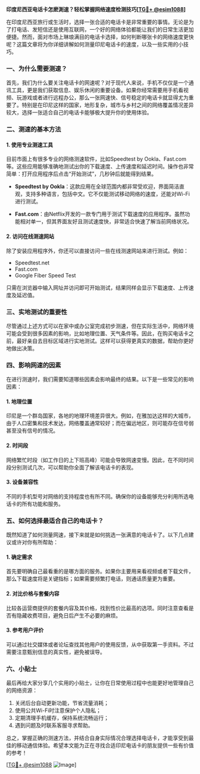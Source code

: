 **印度尼西亚电话卡怎麽測速？轻松掌握网络速度检测技巧[[TG💪+ @esim1088](https://t.me/s/esim1088)]**

在印度尼西亚旅行或生活时，选择一张合适的电话卡是非常重要的事情。无论是为了打电话、发短信还是使用互联网，一个好的网络体验都能让我们的日常生活更加便捷。然而，面对市场上琳琅满目的电话卡选择，如何判断哪张卡的网络速度更快呢？这篇文章将为你详细讲解如何测量印尼电话卡的速度，以及一些实用的小技巧。

### 一、为什么需要测速？

首先，我们为什么要关注电话卡的网速呢？对于现代人来说，手机不仅仅是一个通讯工具，更是我们获取信息、娱乐休闲的重要设备。如果你经常需要用手机看视频、玩游戏或者进行远程办公，那么一张网速快、信号稳定的电话卡就显得尤为重要了。特别是在印尼这样的国家，地形复杂，城市与乡村之间的网络覆盖情况差异较大，选择一张适合自己的电话卡能够极大提升你的使用体验。

### 二、测速的基本方法

#### 1. 使用专业测速工具
目前市面上有很多专业的网络测速软件，比如Speedtest by Ookla、Fast.com等。这些应用能够准确地测试出你的下载速度、上传速度和延迟时间。操作也非常简单：打开应用程序后点击“开始测试”，几秒钟后就能得到结果。

- **Speedtest by Ookla**：这款应用在全球范围内都非常受欢迎，界面简洁直观，支持多种语言，包括中文。它不仅能测试移动网络的速度，还能对Wi-Fi进行测试。
  
- **Fast.com**：由Netflix开发的一款专门用于测试下载速度的应用程序。虽然功能相对单一，但其界面友好且测试速度快，非常适合快速了解当前网络状况。

#### 2. 访问在线测速网站
除了安装应用程序外，你还可以直接访问一些在线测速网站来进行测试。例如：
- Speedtest.net
- Fast.com
- Google Fiber Speed Test

只需在浏览器中输入网址并访问即可开始测试，结果同样会显示下载速度、上传速度及延迟值。

### 三、实地测试的重要性

尽管通过上述方式可以在家中或办公室完成初步测速，但在实际生活中，网络环境可能会受到很多因素的影响，比如地理位置、天气条件等。因此，在购买电话卡之前，最好亲自去目标区域进行实地测试。这样可以获得更真实的数据，帮助你更好地做出决策。

### 四、影响网速的因素

在进行测速时，我们需要知道哪些因素会影响最终的结果。以下是一些常见的影响因素：

#### 1. 地理位置
印尼是一个群岛国家，各地的地理环境差异很大。例如，在雅加达这样的大城市，由于人口密集和技术发达，网络覆盖通常较好；而在偏远地区，则可能存在信号弱甚至没有信号的情况。

#### 2. 时间段
网络繁忙时段（如工作日的上下班高峰）可能会导致网速变慢。因此，在不同时间段分别测试几次，可以帮助你全面了解该电话卡的表现。

#### 3. 设备兼容性
不同的手机型号对网络的支持程度也有所不同。确保你的设备能够充分利用所选电话卡的所有功能和服务。

### 五、如何选择最适合自己的电话卡？

既然知道了如何测量网速，接下来就是如何挑选一张满意的电话卡了。以下几点建议或许对你有所帮助：

#### 1. 确定需求
首先要明确自己最看重的是哪方面的服务。如果你主要用来看视频或者下载文件，那么下载速度将是关键指标；如果需要频繁打电话，则通话质量更为重要。

#### 2. 对比价格与套餐内容
比较各运营商提供的套餐内容及其价格，找到性价比最高的选项。同时注意查看是否有隐藏收费项目，避免日后产生不必要的麻烦。

#### 3. 参考用户评价
可以通过社交媒体或者论坛查找其他用户的使用反馈，从中获取第一手资料。不过需要注意甄别信息的真实性，避免被误导。

### 六、小贴士

最后再给大家分享几个实用的小贴士，让你在日常使用过程中也能更好地管理自己的网络资源：

1. 关闭后台自动更新功能，节省流量消耗；
2. 使用公共Wi-Fi时注意保护个人隐私；
3. 定期清理手机缓存，保持系统流畅运行；
4. 遇到问题及时联系客服寻求帮助。

总之，掌握正确的测速方法，并结合自身实际情况合理选择电话卡，才能享受到最佳的移动通信体验。希望本文能为正在寻找合适印尼电话卡的朋友提供一些有价值的参考！

[[TG💪+ @esim1088](https://t.me/s/esim1088) ![Image](https://i.postimg.cc/4NQfJmqS/Snipaste-2025-05-13-00-14-12.png)]